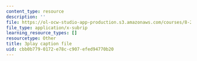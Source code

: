 ```yaml
---
content_type: resource
description: ''
file: https://ol-ocw-studio-app-production.s3.amazonaws.com/courses/8-286-the-early-universe-fall-2013/cbb0b7790172e78cc907efed94770b20_U9n-Y_ZC-2M.srt
file_type: application/x-subrip
learning_resource_types: []
resourcetype: Other
title: 3play caption file
uid: cbb0b779-0172-e78c-c907-efed94770b20
---
```


